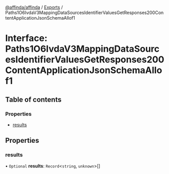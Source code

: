 [@affinda/affinda](../README.md) / [Exports](../modules.md) / Paths1O6IvdaV3MappingDataSourcesIdentifierValuesGetResponses200ContentApplicationJsonSchemaAllof1

# Interface: Paths1O6IvdaV3MappingDataSourcesIdentifierValuesGetResponses200ContentApplicationJsonSchemaAllof1

## Table of contents

### Properties

- [results](Paths1O6IvdaV3MappingDataSourcesIdentifierValuesGetResponses200ContentApplicationJsonSchemaAllof1.md#results)

## Properties

### results

• `Optional` **results**: `Record`\<`string`, `unknown`\>[]
